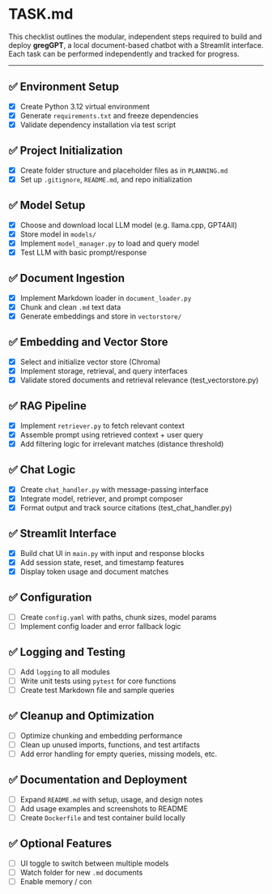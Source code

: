 # TASK.md

This checklist outlines the modular, independent steps required to build and deploy **gregGPT**, a local document-based chatbot with a Streamlit interface. Each task can be performed independently and tracked for progress.

---

## ✅ Environment Setup
- [x] Create Python 3.12 virtual environment
- [x] Generate `requirements.txt` and freeze dependencies
- [x] Validate dependency installation via test script

## ✅ Project Initialization
- [x] Create folder structure and placeholder files as in `PLANNING.md`
- [x] Set up `.gitignore`, `README.md`, and repo initialization

## ✅ Model Setup
- [x] Choose and download local LLM model (e.g. llama.cpp, GPT4All)
- [x] Store model in `models/`
- [x] Implement `model_manager.py` to load and query model
- [x] Test LLM with basic prompt/response

## ✅ Document Ingestion
- [x] Implement Markdown loader in `document_loader.py`
- [x] Chunk and clean `.md` text data
- [x] Generate embeddings and store in `vectorstore/`

## ✅ Embedding and Vector Store
- [x] Select and initialize vector store (Chroma)
- [x] Implement storage, retrieval, and query interfaces
- [x] Validate stored documents and retrieval relevance (test_vectorstore.py)

## ✅ RAG Pipeline
- [x] Implement `retriever.py` to fetch relevant context
- [x] Assemble prompt using retrieved context + user query
- [x] Add filtering logic for irrelevant matches (distance threshold)

## ✅ Chat Logic
- [x] Create `chat_handler.py` with message-passing interface
- [x] Integrate model, retriever, and prompt composer
- [x] Format output and track source citations (test_chat_handler.py)

## ✅ Streamlit Interface
- [x] Build chat UI in `main.py` with input and response blocks
- [x] Add session state, reset, and timestamp features
- [x] Display token usage and document matches

## ✅ Configuration
- [ ] Create `config.yaml` with paths, chunk sizes, model params
- [ ] Implement config loader and error fallback logic

## ✅ Logging and Testing
- [ ] Add `logging` to all modules
- [ ] Write unit tests using `pytest` for core functions
- [ ] Create test Markdown file and sample queries

## ✅ Cleanup and Optimization
- [ ] Optimize chunking and embedding performance
- [ ] Clean up unused imports, functions, and test artifacts
- [ ] Add error handling for empty queries, missing models, etc.

## ✅ Documentation and Deployment
- [ ] Expand `README.md` with setup, usage, and design notes
- [ ] Add usage examples and screenshots to README
- [ ] Create `Dockerfile` and test container build locally

## ✅ Optional Features
- [ ] UI toggle to switch between multiple models
- [ ] Watch folder for new `.md` documents
- [ ] Enable memory / con

